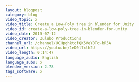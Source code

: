 ```yaml
---
layout: blogpost
category: blog
video_topic: x
video_title: Create a Low-Poly tree in blender for Unity
video_id: create-a-low-poly-tree-in-blender-for-unity
video_date: 2015-07-12
video_creator: Zulubo Productions
channel_url: /channel/UCHpghktcfQK5VeY0Tc-bR5A
video_url: https://youtu.be/1eD0l7xlh2U
video_length: 0:14:47
language_audio: English
language_subs: x
blender_version: 2.78
tags_software: x
---
```


